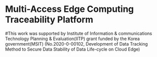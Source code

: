 # Multi-Access Edge Computing Traceability Platform




#This work was supported by Institute of Information & communications Technology Planning & Evaluation(IITP) grant funded by the Korea government(MSIT) (No.2020-0-00102, Development of Data Tracking Method to Secure Data Stability of Data Life-cycle on Cloud Edge)
